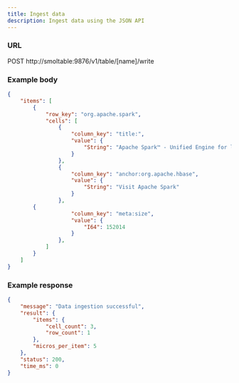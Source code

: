 ```yaml
---
title: Ingest data
description: Ingest data using the JSON API
---
```


### URL

POST http://smoltable:9876/v1/table/[name]/write

### Example body

```json
{
	"items": [
		{
			"row_key": "org.apache.spark",
			"cells": [
				{
					"column_key": "title:",
					"value": {
						"String": "Apache Spark™ - Unified Engine for large-scale data analytics"
					}
				},
				{
					"column_key": "anchor:org.apache.hbase",
					"value": {
						"String": "Visit Apache Spark"
					}
				},
        {
					"column_key": "meta:size",
					"value": {
						"I64": 152014
					}
				},
			]
		}
	]
}
```

### Example response

```json
{
	"message": "Data ingestion successful",
	"result": {
		"items": {
			"cell_count": 3,
			"row_count": 1
		},
		"micros_per_item": 5
	},
	"status": 200,
	"time_ms": 0
}
```